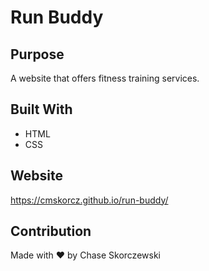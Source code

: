 # Run Buddy

## Purpose
A website that offers fitness training services.

## Built With
* HTML
* CSS

## Website
https://cmskorcz.github.io/run-buddy/

## Contribution
Made with ❤️ by Chase Skorczewski
